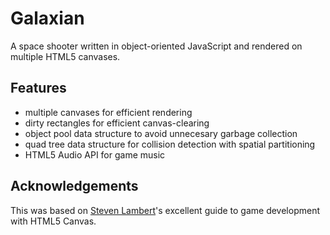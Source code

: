 Galaxian
========

A space shooter written in object-oriented JavaScript and rendered on multiple HTML5 canvases.

## Features

* multiple canvases for efficient rendering
* dirty rectangles for efficient canvas-clearing
* object pool data structure to avoid unnecesary garbage collection
* quad tree data structure for collision detection with spatial partitioning
* HTML5 Audio API for game music


## Acknowledgements

This was based on [Steven Lambert](http://blog.sklambert.com/made-first-game-two-days)'s excellent guide to game development with HTML5 Canvas.
